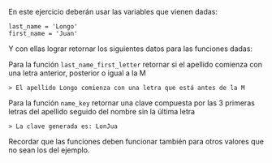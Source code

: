 
En este ejercicio deberán usar las variables que vienen dadas:
```
last_name = 'Longo'
first_name = 'Juan'
```

Y con ellas lograr retornar los siguientes datos para las funciones dadas:

Para la función `last_name_first_letter` retornar si el apellido comienza con una letra anterior, posterior o igual a la M
```
> El apellido Longo comienza con una letra que está antes de la M
```
Para la función `name_key` retornar una clave compuesta por las 3 primeras letras del apellido seguido del nombre sin la última letra
```
> La clave generada es: LonJua
```


Recordar que las funciones deben funcionar también para otros valores que no sean los del ejemplo. 